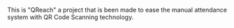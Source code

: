 This is "QReach" a project that is been made to ease the manual attendance system with QR Code Scanning technology.
